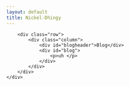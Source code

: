 ```yaml
---
layout: default
title: Nickel-Dhingy
---
```





<div id="container">
    
        <div class="row">
            <div class="column">
                <div id="blogheader">Blog</div>
                <div id="blog">
                    <p>uh </p>
                </div>
            </div>
        </div>
    </div>
